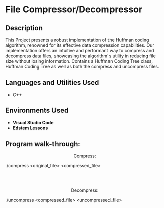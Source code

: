 <h1>File Compressor/Decompressor</h1>


<h2>Description</h2>
This Project presents a robust implementation of the Huffman coding algorithm, renowned for its effective data compression capabilities. Our implementation offers an intuitive and performant way to compress and decompress data files, showcasing the algorithm's utility in reducing file size without losing information. Contains a Huffman Coding Tree class, Huffman Coding Tree as well as both the compress and uncompress files.
<br />


<h2>Languages and Utilities Used</h2>

- C++

<h2>Environments Used </h2>

- <b>Visual Studio Code</b>
- <b>Edstem Lessons</b>

<h2>Program walk-through:</h2>

<p align="center">
Compress:
 <br/>

./compress <original_file> <compressed_file>


<br />
<br />
<p align="center">
Decompress:
 <br/>

./uncompress <compressed_file> <uncompressed_file>

<br />
<br />




</p>

<!--
 ```diff
- text in red
+ text in green
! text in orange
# text in gray
@@ text in purple (and bold)@@
```
--!>
